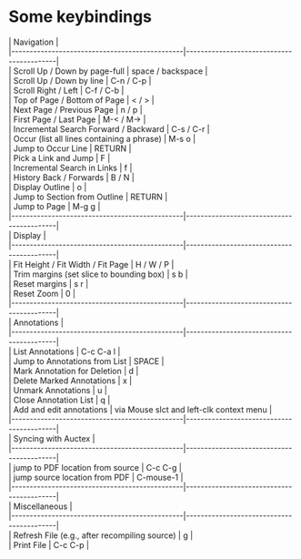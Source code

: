 # Some keybindings

| Navigation                                                                               |  
|-----------------------------------------------|------------------------------------------|  
| Scroll Up / Down by page-full                 | space / backspace                        |  
| Scroll Up / Down by line                      | C-n / C-p                                |  
| Scroll Right / Left                           | C-f / C-b                                |  
| Top of Page / Bottom of Page                  | < / >                                    |  
| Next Page / Previous Page                     | n / p                                    |  
| First Page / Last Page                        | M-< / M->                                |  
| Incremental Search Forward / Backward         | C-s / C-r                                |  
| Occur (list all lines containing a phrase)    | M-s o                                    |  
| Jump to Occur Line                            | RETURN                                   |  
| Pick a Link and Jump                          | F                                        |  
| Incremental Search in Links                   | f                                        |  
| History Back / Forwards                       | B / N                                    |  
| Display Outline                               | o                                        |  
| Jump to Section from Outline                  | RETURN                                   |  
| Jump to Page                                  | M-g g                                    |  
|-----------------------------------------------|------------------------------------------|  
| Display                                                                                  |  
|-----------------------------------------------|------------------------------------------|  
| Fit Height / Fit Width / Fit Page             | H / W / P                                |  
| Trim margins (set slice to bounding box)      | s b                                      |  
| Reset margins                                 | s r                                      |  
| Reset Zoom                                    | 0                                        |  
|-----------------------------------------------|------------------------------------------|  
| Annotations                                                                              |  
|-----------------------------------------------|------------------------------------------|  
| List Annotations                              | C-c C-a l                                |  
| Jump to Annotations from List                 | SPACE                                    |  
| Mark Annotation for Deletion                  | d                                        |  
| Delete Marked Annotations                     | x                                        |  
| Unmark Annotations                            | u                                        |  
| Close Annotation List                         | q                                        |  
| Add and edit annotations                      | via Mouse slct and left-clk context menu |  
|-----------------------------------------------|------------------------------------------|  
| Syncing with Auctex                                                                      |  
|-----------------------------------------------|------------------------------------------|  
| jump to PDF location from source              | C-c C-g                                  |  
| jump source location from PDF                 | C-mouse-1                                |  
|-----------------------------------------------|------------------------------------------|  
| Miscellaneous                                                                            |  
|-----------------------------------------------|------------------------------------------|  
| Refresh File (e.g., after recompiling source) | g                                        |  
| Print File                                    | C-c C-p                                  |  
 

